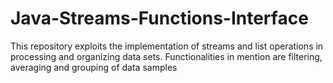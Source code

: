 # Java-Streams-Functions-Interface
This repository exploits the implementation of streams and list operations in processing and organizing data sets. Functionalities in mention are filtering, averaging and grouping of data samples
